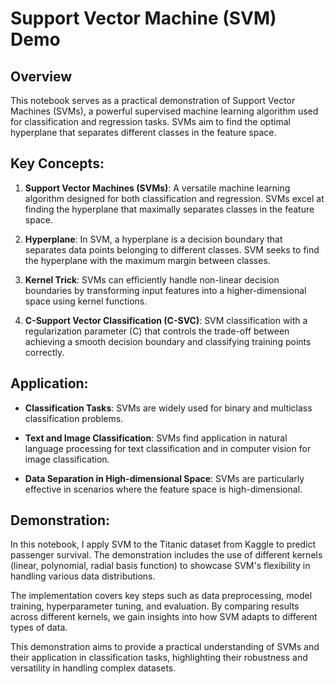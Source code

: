 # Support Vector Machine (SVM) Demo

## Overview

This notebook serves as a practical demonstration of Support Vector Machines (SVMs), a powerful supervised machine learning algorithm used for classification and regression tasks. SVMs aim to find the optimal hyperplane that separates different classes in the feature space.

## Key Concepts:

1. **Support Vector Machines (SVMs)**: A versatile machine learning algorithm designed for both classification and regression. SVMs excel at finding the hyperplane that maximally separates classes in the feature space.

2. **Hyperplane**: In SVM, a hyperplane is a decision boundary that separates data points belonging to different classes. SVM seeks to find the hyperplane with the maximum margin between classes.

3. **Kernel Trick**: SVMs can efficiently handle non-linear decision boundaries by transforming input features into a higher-dimensional space using kernel functions.

4. **C-Support Vector Classification (C-SVC)**: SVM classification with a regularization parameter (C) that controls the trade-off between achieving a smooth decision boundary and classifying training points correctly.

## Application:

- **Classification Tasks**: SVMs are widely used for binary and multiclass classification problems.

- **Text and Image Classification**: SVMs find application in natural language processing for text classification and in computer vision for image classification.

- **Data Separation in High-dimensional Space**: SVMs are particularly effective in scenarios where the feature space is high-dimensional.

## Demonstration:

In this notebook, I apply SVM to the Titanic dataset from Kaggle to predict passenger survival. The demonstration includes the use of different kernels (linear, polynomial, radial basis function) to showcase SVM's flexibility in handling various data distributions.

The implementation covers key steps such as data preprocessing, model training, hyperparameter tuning, and evaluation. By comparing results across different kernels, we gain insights into how SVM adapts to different types of data.

This demonstration aims to provide a practical understanding of SVMs and their application in classification tasks, highlighting their robustness and versatility in handling complex datasets.
